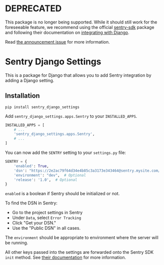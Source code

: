 # DEPRECATED

This package is no longer being supported. While it should still work for the foreseeable feature,
we recommend using the official [sentry-sdk](https://github.com/getsentry/sentry-python)
package and following their documentation on
[integrating with Django](https://docs.sentry.io/platforms/python/guides/django/).

Read [the announcement issue](https://github.com/enervee/sentry-django-settings/issues/12) for more information.

# Sentry Django Settings

This is a package for Django that allows you to add Sentry integration by adding a Django setting.

## Installation

`pip install sentry_django_settings`

Add `sentry_django_settings.apps.Sentry` to your `INSTALLED_APPS`.

```python
INSTALLED_APPS = [
    # ...
    'sentry_django_settings.apps.Sentry',
    # ...
]
```

You can now add the `SENTRY` setting to your `settings.py` file:

```python
SENTRY = {
    'enabled': True,
    'dsn': "https://2e2ac79f64d34e4b85c3a3173e343464@sentry.mysite.com/5",
    'environment': "dev",  # Optional
    'release': '1.0',  # Optional
}
```

`enabled` is a boolean if Sentry should be initialized or not.

To find the DSN in Sentry:

- Go to the project settings in Sentry
- Under `Data`, select `Error Tracking`
- Click "Get your DSN."
- Use the "Public DSN" in all cases.

The `environment` should be appropriate to environment where the server will be running.

All other keys passed into the settings are forwarded onto the Sentry SDK `init` method.
See [their documentation](https://docs.sentry.io/platforms/python/configuration/options/) for more information.

